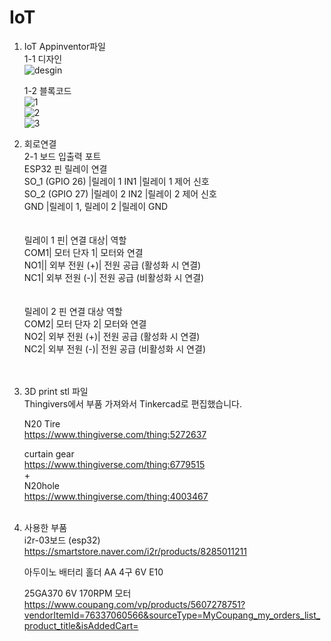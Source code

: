 # IoT
1. IoT Appinventor파일<br/>
   1-1 디자인<br/>![desgin](https://github.com/user-attachments/assets/b884f909-b21b-43f6-b2ec-2f3f2286fbf8)

   
   1-2 블록코드<br/>
   ![1](https://github.com/user-attachments/assets/424fb102-8248-4458-834e-0f3edb25036f)<br/>
   ![2](https://github.com/user-attachments/assets/759c899e-af6f-4dba-b051-ac1f0f969aa2)<br/>
   ![3](https://github.com/user-attachments/assets/2cb0de7c-ec1d-4fde-adbe-f63b04b1d9a7)<br/>


2. 회로연결<br/>
   2-1 보드 입출력 포트<br/>
       ESP32 핀	릴레이	연결<br/>
       SO_1 (GPIO 26)	|릴레이 1 IN1	|릴레이 1 제어 신호<br/>
       SO_2 (GPIO 27)	|릴레이 2 IN2	|릴레이 2 제어 신호<br/>
       GND	|릴레이 1, 릴레이 2	|릴레이 GND<br/>
       <br/>
       <br/>
       릴레이 1 핀|	연결 대상|	역할<br/>
       COM1|	모터 단자 1|	모터와 연결<br/>
       NO1||	외부 전원 (+)|	전원 공급 (활성화 시 연결)<br/>
       NC1|	외부 전원 (-)|	전원 공급 (비활성화 시 연결)<br/>
       <br/>
       <br/>
       릴레이 2 핀	연결 대상	역할<br/>
       COM2|	모터 단자 2|	모터와 연결<br/>
       NO2|	외부 전원 (+)|	전원 공급 (활성화 시 연결)<br/>
       NC2|	외부 전원 (-)|	전원 공급 (비활성화 시 연결)<br/>
       <br/>
       <br/>
   
4. 3D print stl 파일<br/>
   Thingivers에서 부품 가져와서 Tinkercad로 편집했습니다.
   
   N20 Tire<br/>
   https://www.thingiverse.com/thing:5272637

   curtain gear<br/>
   https://www.thingiverse.com/thing:6779515<br/>
   +<br/>
   N20hole<br/>
   https://www.thingiverse.com/thing:4003467<br/>
   <br/>
6. 사용한 부품<br/>
   i2r-03보드 (esp32)<br/>
   https://smartstore.naver.com/i2r/products/8285011211

   아두이노 배터리 홀더 AA 4구 6V E10

   25GA370 6V 170RPM 모터<br/>
   https://www.coupang.com/vp/products/5607278751?vendorItemId=76337060566&sourceType=MyCoupang_my_orders_list_product_title&isAddedCart=
   
